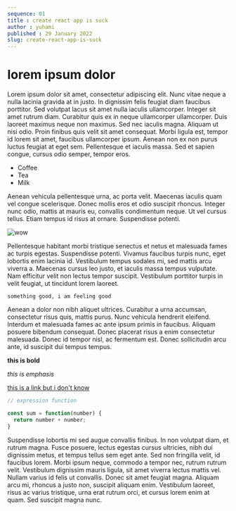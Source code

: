 ```yaml
---
sequence: 01
title : create react app is suck
author : yuhami
published : 29 January 2022
slug: create-react-app-is-suck
---
```


# lorem ipsum dolor

Lorem ipsum dolor sit amet, consectetur adipiscing elit. Nunc vitae neque a nulla lacinia gravida at in justo. In dignissim felis feugiat diam faucibus porttitor. Sed volutpat lacus sit amet nulla iaculis ullamcorper. Integer sit amet rutrum diam. Curabitur quis ex in neque ullamcorper ullamcorper. Duis laoreet maximus neque non maximus. Sed nec iaculis magna. Aliquam ut nisi odio. Proin finibus quis velit sit amet consequat. Morbi ligula est, tempor id lorem sit amet, faucibus ullamcorper ipsum. Aenean non ex non purus luctus feugiat at eget sem. Pellentesque et iaculis massa. Sed et sapien congue, cursus odio semper, tempor eros.

- Coffee
- Tea
- Milk

Aenean vehicula pellentesque urna, ac porta velit. Maecenas iaculis quam vel congue scelerisque. Donec mollis eros et odio suscipit rhoncus. Integer nunc odio, mattis at mauris eu, convallis condimentum neque. Ut vel cursus tellus. Etiam tempus id risus at ornare. Suspendisse potenti.

![wow](https://media0.giphy.com/media/b8RfbQFaOs1rO10ren/giphy.gif "wow")

Pellentesque habitant morbi tristique senectus et netus et malesuada fames ac turpis egestas. Suspendisse potenti. Vivamus faucibus turpis nunc, eget lobortis enim lacinia id. Vestibulum tempus sodales mi, sed mattis arcu viverra a. Maecenas cursus leo justo, et iaculis massa tempus vulputate. Nam efficitur velit non lectus tempor suscipit. Vestibulum porttitor turpis in velit feugiat, ut tincidunt lorem laoreet.

`something good, i am feeling good`

Aenean a dolor non nibh aliquet ultrices. Curabitur a urna accumsan, consectetur risus quis, mattis purus. Nunc vehicula hendrerit eleifend. Interdum et malesuada fames ac ante ipsum primis in faucibus. Aliquam posuere bibendum consequat. Donec placerat risus a enim consectetur malesuada. Donec id tempor nisl, ac fermentum est. Donec sollicitudin arcu ante, id suscipit dui tempus tempus.

__this is bold__

_this is emphasis_

[this is a link but i don't know](https://google.cum)

```javascript
// expression function

const sum = function(number) {
  return number + number;
}
```

Suspendisse lobortis mi sed augue convallis finibus. In non volutpat diam, et rutrum magna. Fusce posuere, lectus egestas cursus ultricies, nibh dui dignissim metus, et tempus tellus sem eget ante. Sed non fringilla velit, id faucibus lorem. Morbi ipsum neque, commodo a tempor nec, rutrum rutrum velit. Vestibulum dignissim mauris ligula, sit amet viverra lectus mattis vel. Nullam varius id felis ut convallis. Donec sit amet feugiat magna. Aliquam arcu mi, rhoncus a justo non, suscipit aliquam enim. Vestibulum laoreet, risus ac varius tristique, urna erat rutrum orci, et cursus lorem enim at quam. Sed suscipit magna nunc.
